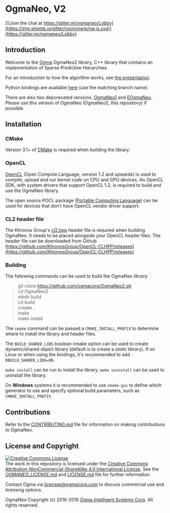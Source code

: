 <!---
  OgmaNeo
  Copyright(c) 2016-2019 Ogma Intelligent Systems Corp. All rights reserved.

  This copy of OgmaNeo is licensed to you under the terms described
  in the OGMANEO_LICENSE.md file included in this distribution.
--->

# OgmaNeo, V2

[![Join the chat at https://gitter.im/ogmaneo/Lobby](https://img.shields.io/gitter/room/nwjs/nw.js.svg)](https://gitter.im/ogmaneo/Lobby)

## Introduction 

Welcome to the [Ogma](https://ogmacorp.com) OgmaNeo2 library, C++ library that contains an implementation of Sparse Predictive Hierarchies.

For an introduction to how the algorithm works, see [the presentation](./SPH_Presentation.pdf).

Python bindings are available [here](https://github.com/ogmacorp/PyOgmaNeo2) (use the matching branch name).

There are also two depcrecated versions, [OgmaNeo1](https://github.com/ogmacorp/OgmaNeo) and [EOgmaNeo](https://github.com/ogmacorp/EOgmaNeo). Please use this version of OgmaNeo (OgmaNeo2, this repository) if possible.

## Installation

### CMake

Version 3.1+ of [CMake](https://cmake.org/) is required when building the library.

### OpenCL

[OpenCL](https://www.khronos.org/opencl/) (Open Compute Language, version 1.2 and upwards) is used to compile, upload and run kernel code on CPU and GPU devices. An OpenCL SDK, with system drivers that support OpenCL 1.2, is required to build and use the OgmaNeo library.

The open source POCL package ([Portable Computing Language](http://portablecl.org/)) can be used for devices that don't have OpenCL vendor driver support. 

### CL2 header file

The Khronos Group's [cl2.hpp](http://github.khronos.org/OpenCL-CLHPP/) header file is required when building OgmaNeo. It needs to be placed alongside your OpenCL header files. The header file can be downloaded from Github [https://github.com/KhronosGroup/OpenCL-CLHPP/releases](https://github.com/KhronosGroup/OpenCL-CLHPP/releases)

### Building

The following commands can be used to build the OgmaNeo library:

> git clone https://github.com/ogmacorp/OgmaNeo2.git  
> cd OgmaNeo2  
> mkdir build  
> cd build  
> cmake ..  
> make  
> make install

The `cmake` command can be passed a `CMAKE_INSTALL_PREFIX` to determine where to install the library and header files.  

The `BUILD_SHARED_LIBS` boolean cmake option can be used to create dynamic/shared object library (default is to create a _static_ library). If on Linux or when using the bindings, it's recommended to add `-DBUILD_SHARED_LIBS=ON`.

`make install` can be run to install the library. `make uninstall` can be used to uninstall the library.

On **Windows** systems it is recommended to use `cmake-gui` to define which generator to use and specify optional build parameters, such as `CMAKE_INSTALL_PREFIX`.

## Contributions

Refer to the [CONTRIBUTING.md](./CONTRIBUTING.md) file for information on making contributions to OgmaNeo.

## License and Copyright

<a rel="license" href="http://creativecommons.org/licenses/by-nc-sa/4.0/"><img alt="Creative Commons License" style="border-width:0" src="https://i.creativecommons.org/l/by-nc-sa/4.0/88x31.png" /></a><br />The work in this repository is licensed under the <a rel="license" href="http://creativecommons.org/licenses/by-nc-sa/4.0/">Creative Commons Attribution-NonCommercial-ShareAlike 4.0 International License</a>. See the  [OGMANEO_LICENSE.md](./OGMANEO_LICENSE.md) and [LICENSE.md](./LICENSE.md) file for further information.

Contact Ogma via licenses@ogmacorp.com to discuss commercial use and licensing options.

OgmaNeo Copyright (c) 2016-2018 [Ogma Intelligent Systems Corp](https://ogmacorp.com). All rights reserved.
